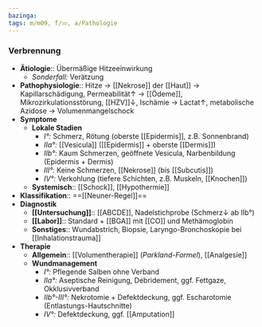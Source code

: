 ```yaml
---
bazinga: 
tags: m/m09, f/💤, a/Pathologie
---
```

### Verbrennung
- **Ätiologie**:: Übermäßige Hitzeeinwirkung
	- *Sonderfall:* Verätzung
- **Pathophysiologie**:: Hitze → [[Nekrose]] der [[Haut]] → Kapillarschädigung, Permeabilität↑ → [[Ödeme]], Mikrozirkulationsstörung, [[HZV]]↓, Ischämie → Lactat↑, metabolische Azidose → Volumenmangelschock
- **Symptome**
	- **Lokale Stadien**
		- *I°:* Schmerz, Rötung (oberste [[Epidermis]], z.B. Sonnenbrand)
		- *IIa°:* [[Vesicula]] ([[Epidermis]] + oberste [[Dermis]])
		- *IIb°:* Kaum Schmerzen, geöffnete Vesicula, Narbenbildung (Epidermis + Dermis)
		- *III°:* Keine Schmerzen, [[Nekrose]] (bis [[Subcutis]])
		- *IV°:* Verkohlung (tiefere Schichten, z.B. Muskeln, [[Knochen]])
	- **Systemisch**:: [[Schock]], [[Hypothermie]]
- **Klassifikation**:: ==[[Neuner-Regel]]==
- **Diagnostik**
	- **[[Untersuchung]]**:: [[ABCDE]], Nadelstichprobe (Schmerz↓ ab IIb°)
	- **[[Labor]]**:: Standard + [[BGA]] mit [[CO]] und Methämoglobin
	- **Sonstiges**:: Wundabstrich, Biopsie, Laryngo-Bronchoskopie bei [[Inhalationstrauma]]
- **Therapie**
	- **Allgemein**:: [[Volumentherapie]] (*Parkland-Formel*), [[Analgesie]]
	- **Wundmanagement**
		- *I°:* Pflegende Salben ohne Verband
		- *IIa°:* Aseptische Reinigung, Debridement, ggf. Fettgaze, Okklusivverband
		- *IIb°-III°:* Nekrotomie + Defektdeckung, ggf. Escharotomie (Entlastungs-Hautschnitte)
		- *IV°:* Defektdeckung, ggf. [[Amputation]]